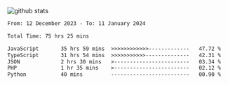 
![github stats](https://github-readme-stats.vercel.app/api?username=realmahd1&show_icons=true&theme=codeSTACKr&hide_rank=true&count_private=true)

<!--START_SECTION:waka-->

```txt
From: 12 December 2023 - To: 11 January 2024

Total Time: 75 hrs 25 mins

JavaScript       35 hrs 59 mins  >>>>>>>>>>>>-------------   47.72 %
TypeScript       31 hrs 54 mins  >>>>>>>>>>>--------------   42.31 %
JSON             2 hrs 30 mins   >------------------------   03.34 %
PHP              1 hr 35 mins    >------------------------   02.12 %
Python           40 mins         -------------------------   00.90 %
```

<!--END_SECTION:waka-->
